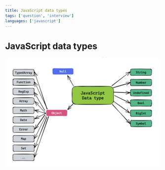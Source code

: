 ```yaml
---
title: JavaScript data types
tags: ['question', 'interview']
languages: ['javascript']
---
```

# JavaScript data types

![JavaScript data types](https://raw.githubusercontent.com/AndersDeath/holy-theory/main/images/javascript-data-types.png)
